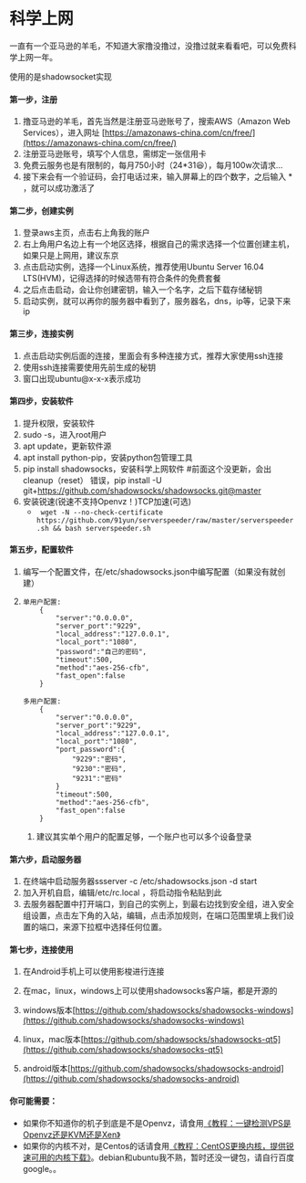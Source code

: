 # 科学上网

一直有一个亚马逊的羊毛，不知道大家撸没撸过，没撸过就来看看吧，可以免费科学上网一年。

使用的是shadowsocket实现

#### 第一步，注册

1. 撸亚马逊的羊毛，首先当然是注册亚马逊账号了，搜索AWS（Amazon Web Services），进入网址 [https://amazonaws-china.com/cn/free/](https://amazonaws-china.com/cn/free/)
2. 注册亚马逊账号，填写个人信息，需绑定一张信用卡
3. 免费云服务也是有限制的，每月750小时（24\*31😆），每月100w次请求...
4. 接下来会有一个验证码，会打电话过来，输入屏幕上的四个数字，之后输入 \* ，就可以成功激活了

#### 第二步，创建实例

1. 登录aws主页，点击右上角我的账户
2. 右上角用户名边上有一个地区选择，根据自己的需求选择一个位置创建主机，如果只是上网用，建议东京
3. 点击启动实例，选择一个Linux系统，推荐使用Ubuntu Server 16.04 LTS\(HVM\)，记得选择的时候选带有符合条件的免费套餐
4. 之后点击启动，会让你创建密钥，输入一个名字，之后下载存储秘钥
5. 启动实例，就可以再你的服务器中看到了，服务器名，dns，ip等，记录下来ip

#### 第三步，连接实例

1. 点击启动实例后面的连接，里面会有多种连接方式，推荐大家使用ssh连接
2. 使用ssh连接需要使用先前生成的秘钥
3. 窗口出现ubuntu@x-x-x表示成功

#### 第四步，安装软件

1. 提升权限，安装软件
2. sudo -s，进入root用户
3. apt update，更新软件源
4. apt install python-pip，安装python包管理工具
5. pip install shadowsocks，安装科学上网软件 #前面这个没更新，会出 cleanup（reset） 错误，pip install -U git+https://github.com/shadowsocks/shadowsocks.git@master 
6. 安装锐速(锐速不支持Openvz！)TCP加速(可选)
    - `` wget -N --no-check-certificate https://github.com/91yun/serverspeeder/raw/master/serverspeeder.sh && bash serverspeeder.sh`` 

#### 第五步，配置软件

1. 编写一个配置文件，在/etc/shadowsocks.json中编写配置（如果没有就创建）

2. ```
   单用户配置:
       {
           "server":"0.0.0.0",
           "server_port":"9229",
           "local_address":"127.0.0.1",
           "local_port":"1080",
           "password":"自己的密码",
           "timeout":500,
           "method":"aes-256-cfb",
           "fast_open":false
       }

   多用户配置:
       {
           "server":"0.0.0.0",
           "server_port":"9229",
           "local_address":"127.0.0.1",
           "local_port":"1080",
           "port_password":{
               "9229":"密码",
               "9230":"密码",
               "9231":"密码"
           }
           "timeout":500,
           "method":"aes-256-cfb",
           "fast_open":false
       }
   ```

   1. 建议其实单个用户的配置足够，一个账户也可以多个设备登录

#### 第六步，启动服务器

1. 在终端中启动服务器ssserver -c /etc/shadowsocks.json -d start   
2. 加入开机自启，编辑/etc/rc.local ，将启动指令粘贴到此
3. 去服务器配置中打开端口，到自己的实例上，到最右边找到安全组，进入安全组设置，点击左下角的入站，编辑，点击添加规则，在端口范围里填上我们设置的端口，来源下拉框中选择任何位置。

#### 第七步，连接使用

1. 在Android手机上可以使用影梭进行连接
2. 在mac，linux，windows上可以使用shadowsocks客户端，都是开源的

3. windows版本[https://github.com/shadowsocks/shadowsocks-windows](https://github.com/shadowsocks/shadowsocks-windows)

4. linux，mac版本[https://github.com/shadowsocks/shadowsocks-qt5](https://github.com/shadowsocks/shadowsocks-qt5)
5. android版本[https://github.com/shadowsocks/shadowsocks-android](https://github.com/shadowsocks/shadowsocks-android)



#### 你可能需要：
* 如果你不知道你的机子到底是不是Openvz，请食用[《教程：一键检测VPS是Openvz还是KVM还是Xen》](http://www.91yun.org/archives/836)
* 如果你的内核不对，是Centos的话请食用[《教程：CentOS更换内核，提供锐速可用的内核下载》](http://www.91yun.org/archives/795)。debian和ubuntu我不熟，暂时还没一键包，请自行百度google。。
